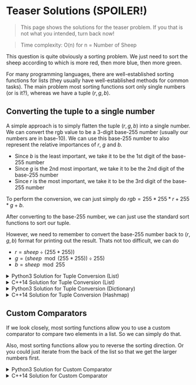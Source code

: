 # Teaser Solutions (SPOILER!)

> This page shows the solutions for the teaser problem. If you that is not what you intended, turn back now!

> Time complexity: O(n) for n = Number of Sheep

This question is quite obviously a sorting problem. We just need to sort the sheep according to which is more red, then more blue, then more green.

For many programming languages, there are well-established sorting functions for lists (they usually have well-established methods for common tasks). The main problem most sorting functions sort only single numbers (or is it?), whereas we have a tuple $(r, g, b)$.

## Converting the tuple to a single number

A simple approach is to simply flatten the tuple $(r, g, b)$ into a single number. We can convert the rgb value to be a 3-digit base-255 number (usually our numbers are in base-10). We can use this base-255 number to also represent the relative importances of $r$, $g$ and $b$. 
- Since $b$ is the least important, we take it to be the 1st digit of the base-255 number
- Since $g$ is the 2nd most important, we take it to be the 2nd digit of the base-255 number
- Since $r$ is the most important, we take it to be the 3rd digit of the base-255 number

To perform the conversion, we can just simply do $rgb = 255*255*r + 255*g + b$.

After converting to the base-255 number, we can just use the standard sort functions to sort our tuple.

However, we need to remember to convert the base-255 number back to $(r, g, b)$ format for printing out the result. Thats not too difficult, we can do
- $r = sheep \div (255 * 255))$
- $g = (sheep \mod (255 * 255)) \div 255)$
- $b = sheep \mod 255$
  
<details>
    <summary>Python3 Solution for Tuple Conversion (List)</summary>
    
```python
s = int(input())
sheeps = []

for i in range(s):
    [r, g, b] = input().split()
    sheeps.append(255*255*int(r) + 255*int(g) + int(b))

sheeps.sort(reverse=True)

for sheep in sheeps:
    r = int(sheep / (255 * 255))
    g = int(sheep % (255 * 255) / 255)
    b = int(sheep % 255)
    print(r, g, b)
```
    
</details>

<details>
    <summary>C++14 Solution for Tuple Conversion (List)</summary>

```c++
#include <algorithm>
#include <iostream>
#include <vector>

int main()
{
    int s;
    std::cin >> s;
    std::vector<int> sheeps(s);
    
    for (auto it{ sheeps.begin() }; it != sheeps.end() ; ++it)
    {
        int r, g, b;
        std::cin >> r >> g >> b;
        int rgb { 255*255*r + 255*g + b };
        *it = rgb;
    }
    std::sort(sheeps.begin(), sheeps.end());

    for (auto it { sheeps.rbegin() }; it != sheeps.rend(); ++it)
    {
        int r { *it / (255 * 255) };
        int g { *it % (255 * 255) / 255 };
        int b { *it % 255 };
        std::cout << r << ' ' << g << ' ' << b << '\n';    
    }
}
```

</details>

<details>
    <summary>Python3 Solution for Tuple Conversion (Dictionary)</summary>

```python
s = int(input())
sheeps = {}

for i in range(s):
    [r, g, b] = input().split()
    rgb = 255*255*int(r) + 255*int(g) + int(b)
    if rgb not in sheeps:
        sheeps[rgb] = 1
    else:
        sheeps[rgb] += 1

for rgb, count in sorted(sheeps.items(), reverse=True):
    r = int(rgb / (255 * 255))
    g = int(rgb % (255 * 255) / 255)
    b = int(rgb % 255)
    for i in range(count):
        print(r, g, b)
```

</details>

<details>
    <summary>C++14 Solution for Tuple Conversion (Hashmap)</summary>

```c++
#include <algorithm>
#include <iostream>
#include <vector>

int main()
{
    int s;
    std::cin >> s;
    std::vector<int> sheeps(s);
    
    for (auto it{ sheeps.begin() }; it != sheeps.end() ; ++it)
    {
        int r, g, b;
        std::cin >> r >> g >> b;
        int rgb { 255*255*r + 255*g + b };
        *it = rgb;
    }
    std::sort(sheeps.begin(), sheeps.end());

    for (auto it { sheeps.rbegin() }; it != sheeps.rend(); ++it)
    {
        int r { *it / (255 * 255) };
        int g { *it % (255 * 255) / 255 };
        int b { *it % 255 };
        std::cout << r << ' ' << g << ' ' << b << '\n';    
    }
}
```

</details>

## Custom Comparators

If we look closely, most sorting functions allow you to use a custom comparator to compare two elements in a list. So we can simply do that.

Also, most sorting functions allow you to reverse the sorting direction. Or you could just iterate from the back of the list so that we get the larger numbers first.

<details>
    <summary>Python3 Solution for Custom Comparator</summary>

```python
from operator import itemgetter

s = int(input())
sheeps = [] 

for i in range(s):
    [r, g, b] = input().split()
    sheeps.append((int(r), int(g), int(b))) # Add our r, g and b values into a list of tuples

# itemgetter allows us to sort by the first element first, then the second element
# then the third element
# reverse=True reverse the direction of the sort of the list
for rgb in sorted(sheeps, key=itemgetter(0, 1, 2), reverse=True):
    r, g, b = rgb
    print(r, g, b)
```

</details>

<details>
    <summary>C++14 Solution for Custom Comparator</summary>

```c++
#include <array>
#include <algorithm>
#include <iostream>
#include <vector>

// Custom function to compare our r, g, b values stored in an array
// Function will have to return true if first element is smaller(less r, g or b) than second element
// Return false otherwise
bool cmp(const std::array<int, 3>& a, const std::array<int, 3>& b)
{
    if (a.at(0) > b.at(0))  // If first element has more red
    {
        return false;
    } else if (a.at(1) > b.at(1) && a.at(0) == b.at(0)) // If equally red, but first is more green
    {
        return false;
    } else if (a.at(2) >= b.at(2) && a.at(0) == b.at(0) && a.at(1) == b.at(1)) // If equally red and green, but first is more or equally blue
    {
        return false;
    } else  // first element now has to be more red/green/blue than other element
    {
        return true;
    }
}

int main()
{
    int s;
    std::cin >> s;
    std::vector<std::array<int, 3>> sheeps(s);  // Create a vector of size s to hold our rgb array
    
    for (auto it{ sheeps.begin() }; it != sheeps.end() ; ++it)
    {
        // Iterate through vector and assign each vector element to an array
        int r, g, b;
        std::cin >> r >> g >> b;    // Read our r, g, b values from input
        *it = std::array<int, 3>{ r, g, b };    // Store r, g, b values into array
    }
    std::sort(sheeps.begin(), sheeps.end(), cmp); // Sort vector using our custom comparator

    for (auto it { sheeps.rbegin() }; it != sheeps.rend(); ++it)
    {
        // Iterate from the back which has sheep with larger r, g, b values
        // Then extract our r, g and b values and print them
        int r { it->at(0) };
        int g { it->at(1) };
        int b { it->at(2) };
        std::cout << r << ' ' << g << ' ' << b << '\n';    
    }
}
```

</details>

